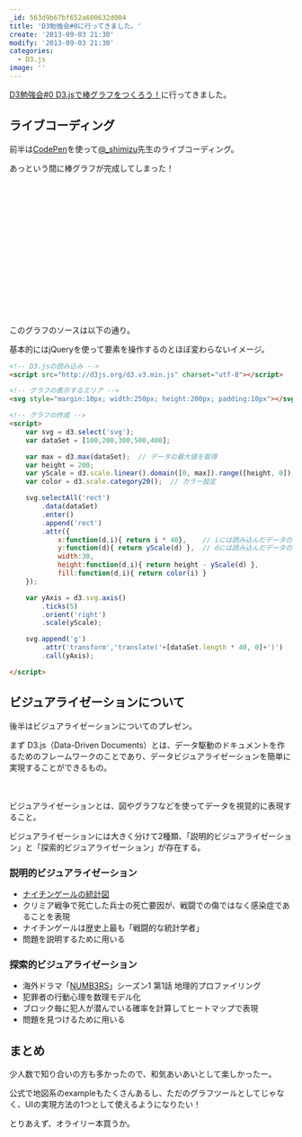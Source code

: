 ```yaml
---
_id: 563d9b67bf652a600632d004
title: 'D3勉強会#0に行ってきました。'
create: '2013-09-03 21:30'
modify: '2013-09-03 21:30'
categories:
  - D3.js
image: ''
---
```


[D3勉強会#0 D3.jsで棒グラフをつくろう！](http://atnd.org/events/42411)に行ってきました。

<!-- more -->

## ライブコーディング

前半は[CodePen](http://codepen.io)を使って[@_shimizu](https://twitter.com/_shimizu)先生のライブコーディング。

あっという間に棒グラフが完成してしまった！


<script src="http://d3js.org/d3.v3.min.js" charset="utf-8"></script>
<svg style="margin:10px; width:250px; height:200px; padding:10px"></svg>
<script>
window.onload = function(){
var svg = d3.select('svg');
var dataSet = [100,200,300,500,400];

var max = d3.max(dataSet);
var height = 200;

var yScale = d3.scale.linear().domain([0, max]).range([height, 0]);
var color = d3.scale.category20();

svg.selectAll('rect')
.data(dataSet)
.enter()
.append('rect')
.attr({
x:function(d,i){ return i * 40},
y:function(d){ return yScale(d) },
width:30,
height:function(d,i){ return height - yScale(d) },
fill:function(d,i){ return color(i) }
});

var yAxis = d3.svg.axis()
.ticks(5)
.orient('right')
.scale(yScale);

svg.append('g')
.attr('transform','translate('+[dataSet.length * 40, 0]+')')
.call(yAxis);
})();
}
</script>

このグラフのソースは以下の通り。

基本的にはjQueryを使って要素を操作するのとほぼ変わらないイメージ。

``` html
<!-- D3.jsの読み込み -->
<script src="http://d3js.org/d3.v3.min.js" charset="utf-8"></script>

<!-- グラフの表示するエリア -->
<svg style="margin:10px; width:250px; height:200px; padding:10px"></svg>

<!-- グラフの作成 -->
<script>
	var svg = d3.select('svg');
	var dataSet = [100,200,300,500,400];

	var max = d3.max(dataSet);	// データの最大値を取得
	var height = 200;
	var yScale = d3.scale.linear().domain([0, max]).range([height, 0]);	// y軸の設定
	var color = d3.scale.category20();	// カラー設定

	svg.selectAll('rect')
		.data(dataSet)
		.enter()
		.append('rect')
		.attr({
			x:function(d,i){ return i * 40},	// iには読み込んだデータのindexが入る
			y:function(d){ return yScale(d) },	// dには読み込んだデータの値が入る
			width:30,
			height:function(d,i){ return height - yScale(d) },
			fill:function(d,i){ return color(i) }
	});

	var yAxis = d3.svg.axis()
		.ticks(5)
		.orient('right')
		.scale(yScale);

	svg.append('g')
		.attr('transform','translate('+[dataSet.length * 40, 0]+')')
		.call(yAxis);

</script>
```

## ビジュアライゼーションについて

後半はビジュアライゼーションについてのプレゼン。

まず D3.js（Data-Driven Documents）とは、データ駆動のドキュメントを作るためのフレームワークのことであり、データビジュアライゼーションを簡単に実現することができるもの。

　

ビジュアライゼーションとは、図やグラフなどを使ってデータを視覚的に表現すること。

ビジュアライゼーションには大きく分けて2種類、「説明的ビジュアライゼーション」と「探索的ビジュアライゼーション」が存在する。

### 説明的ビジュアライゼーション

+ [ナイチンゲールの統計図](http://www.florence-nightingale-avenging-angel.co.uk/japanese/coxcomb.htm)
+ クリミア戦争で死亡した兵士の死亡要因が、戦闘での傷ではなく感染症であることを表現
+ ナイチンゲールは歴史上最も「戦闘的な統計学者」
+ 問題を説明するために用いる

### 探索的ビジュアライゼーション

+ 海外ドラマ「[NUMB3RS](http://ja.wikipedia.org/wiki/NUMBERS_天才数学者の事件ファイル)」シーズン1 第1話 地理的プロファイリング
+ 犯罪者の行動心理を数理モデル化
+ ブロック毎に犯人が潜んでいる確率を計算してヒートマップで表現
+ 問題を見つけるために用いる

## まとめ

少人数で知り合いの方も多かったので、和気あいあいとして楽しかったー。

公式で地図系のexampleもたくさんあるし、ただのグラフツールとしてじゃなく、UIの実現方法の1つとして使えるようになりたい！

とりあえず、オライリー本買うか。
